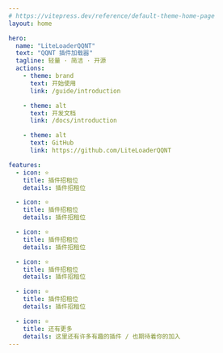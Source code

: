 ```yaml
---
# https://vitepress.dev/reference/default-theme-home-page
layout: home

hero:
  name: "LiteLoaderQQNT"
  text: "QQNT 插件加载器"
  tagline: 轻量 · 简洁 · 开源
  actions:
    - theme: brand
      text: 开始使用
      link: /guide/introduction

    - theme: alt
      text: 开发文档
      link: /docs/introduction

    - theme: alt
      text: GitHub
      link: https://github.com/LiteLoaderQQNT

features:
  - icon: ⭐
    title: 插件招租位
    details: 插件招租位

  - icon: ⭐
    title: 插件招租位
    details: 插件招租位

  - icon: ⭐
    title: 插件招租位
    details: 插件招租位

  - icon: ⭐
    title: 插件招租位
    details: 插件招租位

  - icon: ⭐
    title: 插件招租位
    details: 插件招租位

  - icon: ⭐
    title: 还有更多
    details: 这里还有许多有趣的插件 / 也期待着你的加入
---
```

